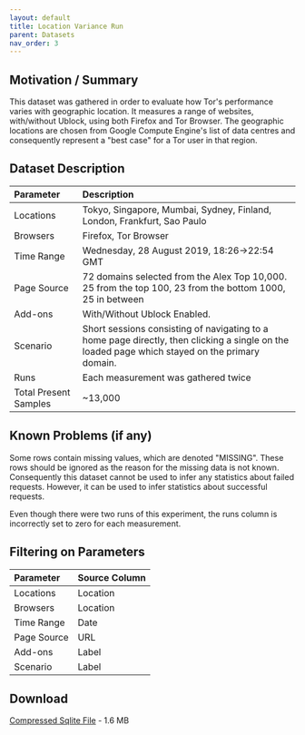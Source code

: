 ```yaml
---
layout: default
title: Location Variance Run
parent: Datasets
nav_order: 3
---
```


## Motivation / Summary

This dataset was gathered in order to evaluate how Tor's performance varies with geographic location. It measures a range of websites, with/without Ublock, using both Firefox and Tor Browser. The geographic locations are chosen from Google Compute Engine's list of data centres and consequently represent a "best case" for a Tor user in that region. 

## Dataset Description

| Parameter | Description          | 
|:-------------|:------------------|
| Locations | Tokyo, Singapore, Mumbai, Sydney, Finland, London, Frankfurt, Sao Paulo|
| Browsers | Firefox, Tor Browser  |
| Time Range | Wednesday, 28 August 2019, 18:26->22:54 GMT|  
| Page Source | 72 domains selected from the Alex Top 10,000. 25 from the top 100, 23 from the bottom 1000, 25 in between |
| Add-ons | With/Without Ublock Enabled.|
| Scenario |  Short sessions consisting of navigating to a home page directly, then clicking a single on the loaded page which stayed on the primary domain. |
| Runs | Each measurement was gathered twice |
| Total Present Samples | ~13,000|

## Known Problems (if any)

Some rows contain missing values, which are denoted "MISSING". These rows should be ignored as the reason for the missing data is not known. Consequently this dataset cannot be used to infer any statistics about failed requests. However, it can be used to infer statistics about successful requests. 

Even though there were two runs of this experiment, the runs column is incorrectly set to zero for each measurement.

## Filtering on Parameters 

| Parameter | Source Column          | 
|:-------------|:------------------|
| Locations | Location |
| Browsers | Location |
| Time Range | Date|  
| Page Source | URL |
| Add-ons | Label|
| Scenario |  Label |



## Download

[Compressed Sqlite File](https://www.jottacloud.com/s/1539e9992a4d98d4d3396cd6e5894082d15) - 1.6 MB

